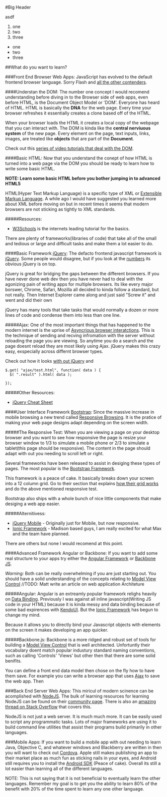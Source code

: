 #Big Header

asdf

1. one
2. two
3. three

* one
* two
* three

##What do you want to learn?

###Front End Browser Web Apps:
JavaScript has evolved to the default frontend browser language. Sorry Flash and [all the other contenders](http://en.wikipedia.org/wiki/Client-side_scripting#List_of_Client-Side_Scripting_Languages). 

####Understan the DOM:
The number one concept I would recomend understanding before diving in to the Browser side of web apps, even before HTML, is the Document Object Model or 'DOM'. Everyone has heard of HTML. HTML is basically the **DNA** for the web page. Every time your browser refreshes it essentially creates a clone based off of the HTML. 


When your browser loads the HTML it creates a local copy of the webpage that you can interact with. The DOM is kinda like the **central nerviuous system** of the new page. Every element on the page, text inputs, links, images, are treated like **objects** that are part of the **Document**. 

Check out this [series of video tutorials that deal with the DOM](http://www.youtube.com/watch?v=aPW_wQEFvek&list=PL18600E7CA651B16B).

####Basic HTML:
Now that you understand the conept of how HTML is turned into a web page via the DOM you should be ready to learn how to write some basic HTML.

__NOTE: Learn some basic HTML before you bother jumping in to advanced HTML5__

HTML(Hyper Text Markup Language) is a specific type of XML or [Extensible Markup Language](http://en.wikipedia.org/wiki/XML). A while ago I would have suggested you learned more about XML before moving on but in recent times it seems that modern browsers are not sticking as tightly to XML standards.


#####Resources:

* [W3Schools](http://www.w3schools.com/html/default.asp) is the internets leading tutorial for the basics.

There are plenty of frameworks(libraries of code) that take all of the small and tedious or large and difficult tasks and make them a lot easier to do. 

####Basic Framework [jQuery](http://jquery.com/):
The defacto frontend javascript framework is [jQuery](http://jquery.com/). Some people would disagree, but if you look at the [numbers](http://www.similartech.com/categories/javascript) its obvious jQuery is on top. 

jQuery is great for bridging the gaps between the different browsers. If you have never done web dev then you have never had to deal with the agonizing pain of writing apps for multiple browsers. Its like every major borswer, Chrome, Safari, Mozilla all decided to kinda follow a standard, but not really. Then Internet Explorer came along and just said "Screw it" and went and did their own

jQuery has many tools that take tasks that would normally a dozen or more lines of code and condense them into less than one line.

#####Ajax:
One of the most important things that has happened to the modern internet is the uprise of [Asyncrious browser interatctions](http://en.wikipedia.org/wiki/Ajax_(programming)). This is the technique of sending and recving infromation with the server without reloading the page you are viewing. So anytime you do a search and the page doesnt reload they are most likely using Ajax. jQuery makes this crazy easy, exspecially across differnt browser types. 

Check out how it looks [with out jQuery](http://www.w3schools.com/ajax/tryit.asp?filename=tryajax_first) and 

```
$.get( "ajax/test.html", function( data ) {
  $( ".result" ).html( data );
  
});
```

#####Other Resources:

* [jQuery Cheat Sheet](http://oscarotero.com/jquery/)


####User Interface Framework [Bootstrap](http://getbootstrap.com/):
Since the massive increase in mobile browsing a new trend called [Responsive Browsing](http://en.wikipedia.org/wiki/Responsive_web_design). It is the pratice of making your web page designs adapt depending on the screen width. 

#####The Responsive Test:
When you are viewing a page on your desktop browser and you want to see how responsive the page is resize your browser window to 1/3 to simulate a mobile phone or 2/3 to simulate a tablet(this page should be responsive). The content in the page should adapt with out you needing to scroll left or right.

Several frameworks have been released to assist in desiging these types of pages. The most popular is the [Bootstrap Framework](http://getbootstrap.com/). 

This framework is a peace of cake. It basically breaks down your screen into a 12 column grid. Go to their section that explains [how their grid works](http://getbootstrap.com/css/#grid) and do the above mentioned responsive test. 

Bootstrap also ships with a whole bunch of nice little components that make desiging a web app easier.

#####Alternitivess:

* [jQuery Mobile](http://jquerymobile.com/) - Originally just for Mobile, but now responsive.
* [Ionic Framework](http://ionicframework.com/) - Madison based guys, I am really excited for what Max and the team have planned.

There are others but none I would recomend at this point.

####Advanced Framework Angular or Backbone:
If you want to add some real structure to your apps try either the [Angular Framework](http://angularjs.org/) or [Backbone JS](http://backbonejs.org/).

*Warning:* Both can be really overwhelming if you are just starting out. You should have a solid understanding of the concepts relating to [Model View Control](./) //TODO: Matt write an article on web application Architeture

#####Angular:
Angular is an extreamly popular framework relighs heavily on [Data Binding](http://en.wikipedia.org/wiki/Data_binding). Previously I was against all inline javascript(Writing JS code in your HTML) because it is kinda messy and data binding because of some bad expirences with [KendoUI](http://www.telerik.com/kendo-ui). But the [Ionic Framework](http://ionicframework.com/) has begun to change my mind.

Because it allows you to directly bind your Javascript objects with elements on the screen it makes developing an app quicker.

#####Backbone.js:
Backbone is a more ridged and robust set of tools for building a [Model View Control](./todo-matt-write-this) that is well architected. Unfortuntly their vocabulary doent match popular industury standard naming conventions, such as calling 'Controls' 'Views' but other then that there are some solid benifits.

You can define a front end data model then chose on the fly how to have them save. For example you can write a browser app that uses [Ajax](./todo-matt-write-this) to save the web app. Then 



###Back End Server Web Apps:
This miricul of modern scinence can be acomplished with [NodeJS](http://nodejs.org/). The bulk of learning resources for learning NodeJS can be found on their [community page](http://nodejs.org/community/). There is also an [amazing thread on Stack Overflow](http://stackoverflow.com/questions/2353818/how-do-i-get-started-with-node-js) that covers this.

NodeJS is not just a web server. It is much much more. It can be easily used to script any programmatic tasks. Lots of major frameworks are using it to build command line utilities that assist their programs build primarily in other languages.

###Mobile Apps:
If you want to build a mobile app with out needing to learn Java, Objective C, and whatever windows and Blackberry are written in then you will want to check out [Cordova](http://cordova.apache.org/). Apple still makes publishing an app to their market place as much fun as sticking nails in your eyes, and Android still requires you to install the [Android SDK](http://developer.android.com/sdk/index.html) (Peace of cake). Overall its still a lot easier than learning all of the different languages. 

NOTE: This is not saying that it is not beneficial to eventually learn the other languages. Remember my goal is to get you the ability to learn 80% of the benefit with 20% of the time spent to learn any one other language.
